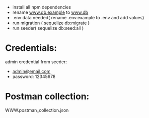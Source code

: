- install all npm dependencies
- rename www.db.example to www.db
- .env data needed( rename .env.example to .env and add values)
- run migration ( sequelize db:migrate )
- run seeder(  sequelize db:seed:all )

# Credentials:
 admin credential from seeder: 
- admin@email.com
- password: 12345678

# Postman collection:
WWW.postman_collection.json
